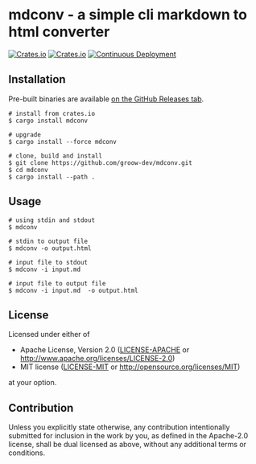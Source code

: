 # mdconv - a simple cli markdown to html converter
[![Crates.io](https://img.shields.io/crates/v/mdconv)](https://crates.io/crates/mdconv)
[![Crates.io](https://img.shields.io/crates/l/mdconv)](https://crates.io/crates/mdconv)
[![Continuous Deployment](https://github.com/groow-dev/mdconv/workflows/Continuous%20Deployment/badge.svg)](https://github.com/groow-dev/mdconv/actions)

## Installation
Pre-built binaries are available [on the GitHub Releases tab](https://github.com/groow-dev/mdconv/releases).

```console
# install from crates.io
$ cargo install mdconv

# upgrade
$ cargo install --force mdconv

# clone, build and install
$ git clone https://github.com/groow-dev/mdconv.git
$ cd mdconv
$ cargo install --path .
```

## Usage

```console
# using stdin and stdout
$ mdconv

# stdin to output file
$ mdconv -o output.html

# input file to stdout
$ mdconv -i input.md

# input file to output file
$ mdconv -i input.md  -o output.html
```

## License

Licensed under either of

 * Apache License, Version 2.0
   ([LICENSE-APACHE](LICENSE-APACHE) or http://www.apache.org/licenses/LICENSE-2.0)
 * MIT license
   ([LICENSE-MIT](LICENSE-MIT) or http://opensource.org/licenses/MIT)

at your option.

## Contribution

Unless you explicitly state otherwise, any contribution intentionally submitted
for inclusion in the work by you, as defined in the Apache-2.0 license, shall be
dual licensed as above, without any additional terms or conditions. 